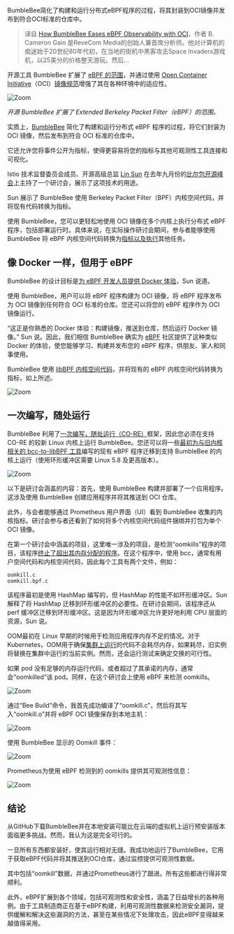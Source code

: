 <!--
title: 利用OCI简化eBPF可观测性
cover: https://cdn.thenewstack.io/media/2023/10/6d6ac859-img_0194.jpg
-->

BumbleBee简化了构建和运行分布式eBPF程序的过程，将其封装到OCI镜像并发布到符合OCI标准的仓库中。

> 译自 [How BumbleBee Eases eBPF Observability with OCI](https://thenewstack.io/how-bumblebee-eases-ebpf-observability-with-oci/)，作者 B. Cameron Gain 是ReveCom Media的创始人兼首席分析师。他对计算机的痴迷始于20世纪80年代初，在当地的街机中黑客攻击Space Invaders游戏机，以25美分的价格整天游玩。然后...

开源工具 BumbleBee 扩展了 [eBPF 的范围](https://thenewstack.io/what-is-ebpf/)，并通过使用 [Open Container Initiative](https://thenewstack.io/open-container-initiative-creates-a-distribution-specification-for-registries/)（OCI）[镜像规范](https://thenewstack.io/open-container-initiative-launches-container-image-format-spec/)增强了其在各种环境中的适应性。

![Zoom](https://cdn.thenewstack.io/media/5a93c107-bumblebee.svg)

*开源 BumbleBee 扩展了 Extended Berkeley Packet Filter（eBPF）的范围。*

实质上，[BumbleBee](https://github.com/solo-io/bumblebee) 简化了构建和运行分布式 eBPF 程序的过程，将它们封装为 OCI 镜像，然后发布到符合 OCI 标准的仓库中。

它还允许您将事件公开为指标，使得更容易将您的指标与其他可观测性工具连接和可视化。

Istio 技术监督委员会成员、开源高级总监 [Lin Sun](https://www.linkedin.com/in/lin-sun-a9b7a81/) 在去年九月份的[比尔包开源峰会](https://osseu2023.sched.com/)上主持了一个研讨会，展示了这项技术的用途。

Sun 展示了 BumbleBee 使用 Berkeley Packet Filter（BPF）内核空间代码，并将现有代码转换为指标。

使用 BumbleBee，您可以更轻松地使用 OCI 镜像在多个内核上执行分布式 eBPF 程序，包括部署运行时。具体来说，在实际操作研讨会期间，参与者能够使用 BumbleBee 将 eBPF 内核空间代码转换为[指标以及执行](https://thenewstack.io/how-performance-metrics-and-distributed-tracing-will-drive-user-experience/)其他任务。

## 像 Docker 一样，但用于 eBPF

BumbleBee 的设计目标是[为 eBPF 开发人员提供 Docker 体验](https://thenewstack.io/ebpf-offers-a-new-way-to-secure-cloud-native-systems/)，Sun 说道。

使用 BumbleBee，用户可以将 eBPF 程序构建为 OCI 镜像，将 eBPF 程序发布为 OCI 镜像到任何符合 OCI 标准的仓库。您还可以将您的 eBPF 程序作为 OCI 镜像运行。

“这正是你熟悉的 Docker 体验：构建镜像，推送到仓库，然后运行 Docker 镜像。”  Sun 说。因此，我们相信 BumbleBee 确实为 [eBPF](https://thenewstack.io/solo-io-brings-docker-like-experience-to-ebpf-with-bumblebee/) 社区提供了这种类似 Docker 的体验，使您能够学习、构建并发布您的 eBPF 程序，供朋友、家人和同事使用。

BumbleBee 使用 [libBPF 内核空间代码](https://docs.kernel.org/next/bpf/libbpf/libbpf_overview.html)，并将现有的 eBPF 内核空间代码转换为指标，如上所述。

![Zoom](https://cdn.thenewstack.io/media/2023/10/77a115ba-capture-decran-2023-10-03-171810.png)

## 一次编写，随处运行

BumbleBee 利用了[一次编写，随处运行（CO-RE）](https://nakryiko.com/posts/bpf-core-reference-guide)框架，因此您必须在支持 CO-RE 的较新 Linux 内核上运行 BumbleBee。您还可以将一些[最初为与旧内核相关的 bcc-to-libBPF 工具](https://thenewstack.io/greg-kroah-hartman-lessons-for-developers-from-20-years-of-linux-kernel-work/)编写的现有 eBPF 程序迁移到支持 BumbleBee 的内核上运行（使用环形缓冲区需要 Linux 5.8 及更高版本）。

![Zoom](https://cdn.thenewstack.io/media/2023/10/e7d3ef0d-capture-decran-2023-10-03-173204.png)

以下是研讨会涵盖的内容：首先，使用 BumbleBee 构建并部署了一个应用程序。这涉及使用 BumbleBee 创建应用程序并将其推送到 OCI 仓库。

此外，与会者能够通过 Prometheus 用户界面（UI）看到 BumbleBee 收集的内核指标。研讨会参与者还看到了如何将多个内核空间代码组件捆绑并打包为单个 OCI 镜像。

在第一个研讨会中涵盖的项目，这里唯一涉及的项目，是检测“oomkills”程序的项目，该程序[终止了超出其内存分配的程序](https://spacelift.io/blog/oomkilled-exit-code-137)。在这个程序中，使用 bcc，通常有用户空间代码和内核空间代码，因此每个工具有两个文件，例如：

```
oomkill.c
oomkill.bpf.c
```

该程序最初是使用 HashMap 编写的，但 HashMap 的性能不如环形缓冲区。Sun 解释了将 HashMap 迁移到环形缓冲区的必要性。在研讨会期间，该程序还从 perf 缓冲区迁移到环形缓冲区。这是因为环形缓冲区允许更好地利用 CPU 层面的资源，Sun 说。

OOM最初在 Linux 早期的时候用于检测应用程序内存不足的情况。对于 Kubernetes，OOM用于确保[集群上运行](https://thenewstack.io/run-a-google-kubernetes-engine-cluster-for-under-25-month/)的代码不会耗尽内存，如果耗尽，旧实例将替换在集群中运行的当前实例。然而，还会运行测试来确定交换的可行性。

如果 pod 没有足够的内存运行代码，或者超过了其承诺的内存，通常会“oomkilled”该 pod。同样，在这个研讨会上使用 eBPF 来检测 oomkills。

![Zoom](https://cdn.thenewstack.io/media/2023/10/5d4da88c-capture-decran-2023-09-21-120053-1024x633.png)

通过“Bee Build”命令，我首先成功编译了“oomkill.c”，然后将其写入“oomkill.o”并将 eBPF OCI 镜像保存到本地主机：

![Zoom](https://cdn.thenewstack.io/media/2023/10/fa75b228-capture-decran-2023-10-02-185050.png)

使用 BumbleBee 显示的 Oomkill 事件：

![Zoom](https://cdn.thenewstack.io/media/2023/10/fadc9423-capture-decran-2023-09-21-120714-1024x692.png)

Prometheus为使用 eBPF 检测到的 oomkills 提供其可观测性信息：

![Zoom](https://cdn.thenewstack.io/media/2023/10/9ba796ae-capture-decran-2023-09-21-120842-1024x651.png)

## 结论

从GitHub下载BumbleBee并在本地安装可能比在云端的虚拟机上运行预安装版本面临更多挑战。然而，我认为这是完全可行的。

一旦所有东西都安装好，使其运行相对无缝。我成功地运行了BumbleBee，它用于获取eBPF代码并将其推送到OCI仓库，通过监控提供可观测性数据。

其中包括“oomkill”数据，并通过Prometheus进行了跟进。所有这些都进行得非常顺利。

此外，eBPF扩展到各个领域，包括可观测性和安全性，涵盖了日益增长的各种用例。由于工具制造商正在基于eBPF构建，利用可观测性数据来检测安全漏洞，提供缓解和解决这些漏洞的方法，甚至在某些情况下处理攻击，因此eBPF变得越来越值得采用。
